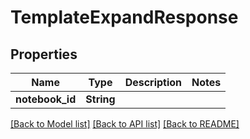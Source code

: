 # TemplateExpandResponse

## Properties

Name | Type | Description | Notes
------------ | ------------- | ------------- | -------------
**notebook_id** | **String** |  | 

[[Back to Model list]](../README.md#documentation-for-models) [[Back to API list]](../README.md#documentation-for-api-endpoints) [[Back to README]](../README.md)


